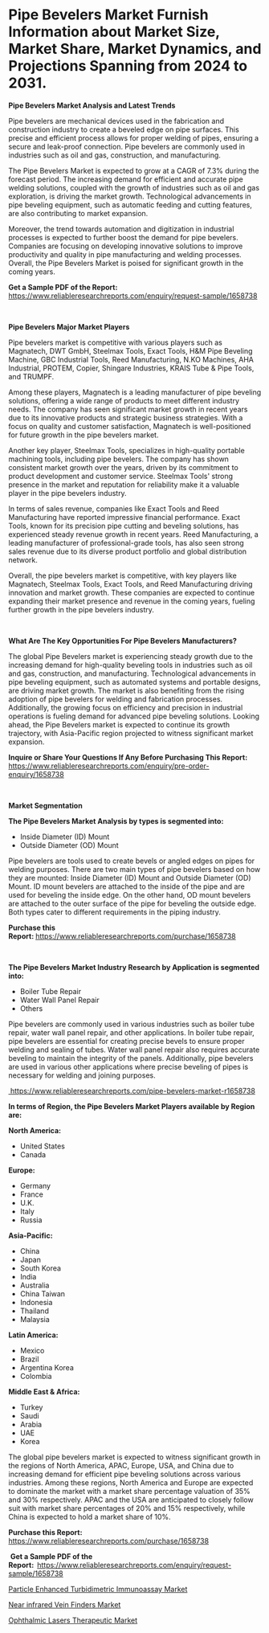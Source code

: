 <p><h1>Pipe Bevelers Market Furnish Information about Market Size, Market Share, Market Dynamics, and Projections Spanning from 2024 to 2031.</h1></p><p><strong>Pipe Bevelers Market Analysis and Latest Trends</strong></p>
<p><p>Pipe bevelers are mechanical devices used in the fabrication and construction industry to create a beveled edge on pipe surfaces. This precise and efficient process allows for proper welding of pipes, ensuring a secure and leak-proof connection. Pipe bevelers are commonly used in industries such as oil and gas, construction, and manufacturing.</p><p>The Pipe Bevelers Market is expected to grow at a CAGR of 7.3% during the forecast period. The increasing demand for efficient and accurate pipe welding solutions, coupled with the growth of industries such as oil and gas exploration, is driving the market growth. Technological advancements in pipe beveling equipment, such as automatic feeding and cutting features, are also contributing to market expansion.</p><p>Moreover, the trend towards automation and digitization in industrial processes is expected to further boost the demand for pipe bevelers. Companies are focusing on developing innovative solutions to improve productivity and quality in pipe manufacturing and welding processes. Overall, the Pipe Bevelers Market is poised for significant growth in the coming years.</p></p>
<p><strong>Get a Sample PDF of the Report:&nbsp;</strong> <a href="https://www.reliableresearchreports.com/enquiry/request-sample/1658738">https://www.reliableresearchreports.com/enquiry/request-sample/1658738</a></p>
<p>&nbsp;</p>
<p><strong>Pipe Bevelers Major Market Players</strong></p>
<p><p>Pipe bevelers market is competitive with various players such as Magnatech, DWT GmbH, Steelmax Tools, Exact Tools, H&M Pipe Beveling Machine, GBC Industrial Tools, Reed Manufacturing, N.KO Machines, AHA Industrial, PROTEM, Copier, Shingare Industries, KRAIS Tube & Pipe Tools, and TRUMPF. </p><p>Among these players, Magnatech is a leading manufacturer of pipe beveling solutions, offering a wide range of products to meet different industry needs. The company has seen significant market growth in recent years due to its innovative products and strategic business strategies. With a focus on quality and customer satisfaction, Magnatech is well-positioned for future growth in the pipe bevelers market.</p><p>Another key player, Steelmax Tools, specializes in high-quality portable machining tools, including pipe bevelers. The company has shown consistent market growth over the years, driven by its commitment to product development and customer service. Steelmax Tools' strong presence in the market and reputation for reliability make it a valuable player in the pipe bevelers industry.</p><p>In terms of sales revenue, companies like Exact Tools and Reed Manufacturing have reported impressive financial performance. Exact Tools, known for its precision pipe cutting and beveling solutions, has experienced steady revenue growth in recent years. Reed Manufacturing, a leading manufacturer of professional-grade tools, has also seen strong sales revenue due to its diverse product portfolio and global distribution network.</p><p>Overall, the pipe bevelers market is competitive, with key players like Magnatech, Steelmax Tools, Exact Tools, and Reed Manufacturing driving innovation and market growth. These companies are expected to continue expanding their market presence and revenue in the coming years, fueling further growth in the pipe bevelers industry.</p></p>
<p>&nbsp;</p>
<p><strong>What Are The Key Opportunities For Pipe Bevelers Manufacturers?</strong></p>
<p><p>The global Pipe Bevelers market is experiencing steady growth due to the increasing demand for high-quality beveling tools in industries such as oil and gas, construction, and manufacturing. Technological advancements in pipe beveling equipment, such as automated systems and portable designs, are driving market growth. The market is also benefiting from the rising adoption of pipe bevelers for welding and fabrication processes. Additionally, the growing focus on efficiency and precision in industrial operations is fueling demand for advanced pipe beveling solutions. Looking ahead, the Pipe Bevelers market is expected to continue its growth trajectory, with Asia-Pacific region projected to witness significant market expansion.</p></p>
<p><strong>Inquire or Share Your Questions If Any Before Purchasing This Report:</strong> <a href="https://www.reliableresearchreports.com/enquiry/pre-order-enquiry/1658738">https://www.reliableresearchreports.com/enquiry/pre-order-enquiry/1658738</a></p>
<p>&nbsp;</p>
<p><strong>Market Segmentation</strong></p>
<p><strong>The Pipe Bevelers Market Analysis by types is segmented into:</strong></p>
<p><ul><li>Inside Diameter (ID) Mount</li><li>Outside Diameter (OD) Mount</li></ul></p>
<p><p>Pipe bevelers are tools used to create bevels or angled edges on pipes for welding purposes. There are two main types of pipe bevelers based on how they are mounted: Inside Diameter (ID) Mount and Outside Diameter (OD) Mount. ID mount bevelers are attached to the inside of the pipe and are used for beveling the inside edge. On the other hand, OD mount bevelers are attached to the outer surface of the pipe for beveling the outside edge. Both types cater to different requirements in the piping industry.</p></p>
<p><strong>Purchase this Report:&nbsp;</strong><a href="https://www.reliableresearchreports.com/purchase/1658738">https://www.reliableresearchreports.com/purchase/1658738</a></p>
<p>&nbsp;</p>
<p><strong>The Pipe Bevelers Market Industry Research by Application is segmented into:</strong></p>
<p><ul><li>Boiler Tube Repair</li><li>Water Wall Panel Repair</li><li>Others</li></ul></p>
<p><p>Pipe bevelers are commonly used in various industries such as boiler tube repair, water wall panel repair, and other applications. In boiler tube repair, pipe bevelers are essential for creating precise bevels to ensure proper welding and sealing of tubes. Water wall panel repair also requires accurate beveling to maintain the integrity of the panels. Additionally, pipe bevelers are used in various other applications where precise beveling of pipes is necessary for welding and joining purposes.</p></p>
<p><a href="https://www.reliableresearchreports.com/pipe-bevelers-market-r1658738">&nbsp;https://www.reliableresearchreports.com/pipe-bevelers-market-r1658738</a></p>
<p><strong>In terms of Region, the Pipe Bevelers Market Players available by Region are:</strong></p>
<p>
    <p> <strong> North America: </strong>
        <ul>
            <li>United States</li>
            <li>Canada</li>
        </ul>
        </p> 
    <p> <strong> Europe: </strong>
        <ul>
            <li>Germany</li>
            <li>France</li>
            <li>U.K.</li>
            <li>Italy</li>
            <li>Russia</li>
        </ul>
        </p> 
    <p> <strong> Asia-Pacific: </strong>
        <ul>
            <li>China</li>
            <li>Japan</li>
            <li>South Korea</li>
            <li>India</li>
            <li>Australia</li>
            <li>China Taiwan</li>
            <li>Indonesia</li>
            <li>Thailand</li>
            <li>Malaysia</li>
        </ul>
        </p> 
    <p> <strong> Latin America: </strong>
        <ul>
            <li>Mexico</li>
            <li>Brazil</li>
            <li>Argentina Korea</li>
            <li>Colombia</li>
        </ul>
        </p> 
    <p> <strong> Middle East & Africa: </strong>
        <ul>
            <li>Turkey</li>
            <li>Saudi</li>
            <li>Arabia</li>
            <li>UAE</li>
            <li>Korea</li>
        </ul>
    </p>
    </p>
<p><p>The global pipe bevelers market is expected to witness significant growth in the regions of North America, APAC, Europe, USA, and China due to increasing demand for efficient pipe beveling solutions across various industries. Among these regions, North America and Europe are expected to dominate the market with a market share percentage valuation of 35% and 30% respectively. APAC and the USA are anticipated to closely follow suit with market share percentages of 20% and 15% respectively, while China is expected to hold a market share of 10%.</p></p>
<p><strong>Purchase this Report: </strong><a href="https://www.reliableresearchreports.com/purchase/1658738">https://www.reliableresearchreports.com/purchase/1658738</a></p>
<p>&nbsp;<strong>Get a Sample PDF of the Report:&nbsp;&nbsp;</strong><a href="https://www.reliableresearchreports.com/enquiry/request-sample/1658738">https://www.reliableresearchreports.com/enquiry/request-sample/1658738</a></p>
<p><strong></strong></p>
<p><p><a href="https://www.linkedin.com/pulse/particle-enhanced-turbidimetric-immunoassay-market-trends-mleke?trackingId=cPY4sV0I5%2Fy%2FhOcM70iH0A%3D%3D">Particle Enhanced Turbidimetric Immunoassay Market</a></p><p><a href="https://www.linkedin.com/pulse/near-infrared-vein-finders-market-competitive-analysis-trends-oemse?trackingId=aADiXyV1dQwgae88lJ9W1w%3D%3D">Near infrared Vein Finders Market</a></p><p><a href="https://www.linkedin.com/pulse/ophthalmic-lasers-therapeutic-market-size-cagr-trends-2024-2030-wawse?trackingId=gxOTV%2B8rF1qHf53u95iD%2Bg%3D%3D">Ophthalmic Lasers Therapeutic Market</a></p></p>